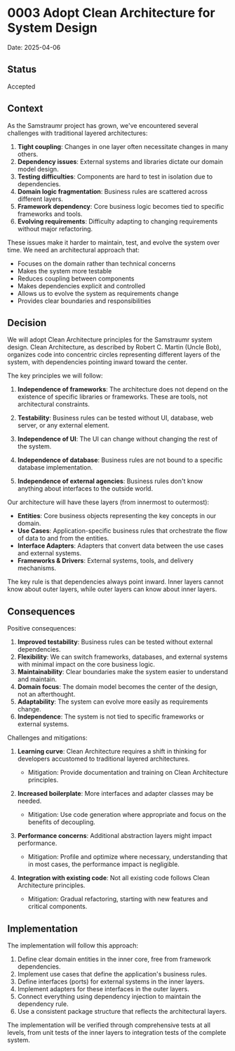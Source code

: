 # 0003 Adopt Clean Architecture for System Design

Date: 2025-04-06

## Status

Accepted

## Context

As the Samstraumr project has grown, we've encountered several challenges with traditional layered architectures:

1. **Tight coupling**: Changes in one layer often necessitate changes in many others.
2. **Dependency issues**: External systems and libraries dictate our domain model design.
3. **Testing difficulties**: Components are hard to test in isolation due to dependencies.
4. **Domain logic fragmentation**: Business rules are scattered across different layers.
5. **Framework dependency**: Core business logic becomes tied to specific frameworks and tools.
6. **Evolving requirements**: Difficulty adapting to changing requirements without major refactoring.

These issues make it harder to maintain, test, and evolve the system over time. We need an architectural approach that:

- Focuses on the domain rather than technical concerns
- Makes the system more testable
- Reduces coupling between components
- Makes dependencies explicit and controlled
- Allows us to evolve the system as requirements change
- Provides clear boundaries and responsibilities

## Decision

We will adopt Clean Architecture principles for the Samstraumr system design. Clean Architecture, as described by Robert C. Martin (Uncle Bob), organizes code into concentric circles representing different layers of the system, with dependencies pointing inward toward the center.

The key principles we will follow:

1. **Independence of frameworks**: The architecture does not depend on the existence of specific libraries or frameworks. These are tools, not architectural constraints.

2. **Testability**: Business rules can be tested without UI, database, web server, or any external element.

3. **Independence of UI**: The UI can change without changing the rest of the system.

4. **Independence of database**: Business rules are not bound to a specific database implementation.

5. **Independence of external agencies**: Business rules don't know anything about interfaces to the outside world.

Our architecture will have these layers (from innermost to outermost):

- **Entities**: Core business objects representing the key concepts in our domain.
- **Use Cases**: Application-specific business rules that orchestrate the flow of data to and from the entities.
- **Interface Adapters**: Adapters that convert data between the use cases and external systems.
- **Frameworks & Drivers**: External systems, tools, and delivery mechanisms.

The key rule is that dependencies always point inward. Inner layers cannot know about outer layers, while outer layers can know about inner layers.

## Consequences

Positive consequences:

1. **Improved testability**: Business rules can be tested without external dependencies.
2. **Flexibility**: We can switch frameworks, databases, and external systems with minimal impact on the core business logic.
3. **Maintainability**: Clear boundaries make the system easier to understand and maintain.
4. **Domain focus**: The domain model becomes the center of the design, not an afterthought.
5. **Adaptability**: The system can evolve more easily as requirements change.
6. **Independence**: The system is not tied to specific frameworks or external systems.

Challenges and mitigations:

1. **Learning curve**: Clean Architecture requires a shift in thinking for developers accustomed to traditional layered architectures.
   - Mitigation: Provide documentation and training on Clean Architecture principles.

2. **Increased boilerplate**: More interfaces and adapter classes may be needed.
   - Mitigation: Use code generation where appropriate and focus on the benefits of decoupling.

3. **Performance concerns**: Additional abstraction layers might impact performance.
   - Mitigation: Profile and optimize where necessary, understanding that in most cases, the performance impact is negligible.

4. **Integration with existing code**: Not all existing code follows Clean Architecture principles.
   - Mitigation: Gradual refactoring, starting with new features and critical components.

## Implementation

The implementation will follow this approach:

1. Define clear domain entities in the inner core, free from framework dependencies.
2. Implement use cases that define the application's business rules.
3. Define interfaces (ports) for external systems in the inner layers.
4. Implement adapters for these interfaces in the outer layers.
5. Connect everything using dependency injection to maintain the dependency rule.
6. Use a consistent package structure that reflects the architectural layers.

The implementation will be verified through comprehensive tests at all levels, from unit tests of the inner layers to integration tests of the complete system.
